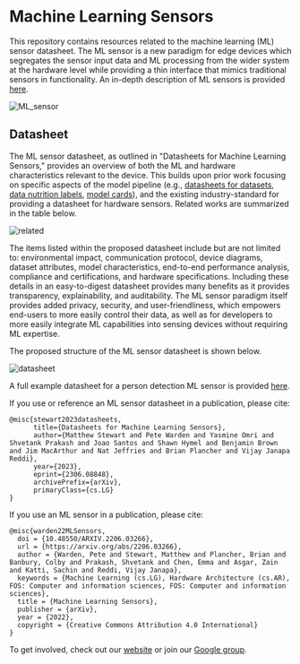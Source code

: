 # Machine Learning Sensors
This repository contains resources related to the machine learning (ML) sensor datasheet. The ML sensor is a new paradigm for edge devices which segregates the sensor input data and ML processing from the wider system at the hardware level while providing a thin interface that mimics traditional sensors in functionality. An in-depth description of ML sensors is provided [here](https://arxiv.org/abs/2206.03266).

![ML_sensor](https://github.com/harvard-edge/ML-Sensors/blob/main/figs/mlsensor.png)

## Datasheet
The ML sensor datasheet, as outlined in "Datasheets for Machine Learning Sensors," provides an overview of both the ML and hardware characteristics relevant to the device. This builds upon prior work focusing on specific aspects of the model pipeline (e.g., [datasheets for datasets](https://arxiv.org/abs/1803.09010), [data nutrition labels](https://arxiv.org/abs/1805.03677), [model cards](https://arxiv.org/abs/1810.03993)), and the existing industry-standard for providing a datasheet for hardware sensors. Related works are summarized in the table below.

![related](https://github.com/harvard-edge/ML-Sensors/blob/main/figs/related.png)

The items listed within the proposed datasheet include but are not limited to: environmental impact, communication protocol, device diagrams, dataset attributes, model characteristics, end-to-end performance analysis, compliance and certifications, and hardware specifications. Including these details in an easy-to-digest datasheet provides many benefits as it provides transparency, explainability, and auditability. The ML sensor paradigm itself provides added privacy, security, and user-friendliness, which empowers end-users to more easily control their data, as well as for developers to more easily integrate ML capabilities into sensing devices without requiring ML expertise.

The proposed structure of the ML sensor datasheet is shown below.

![datasheet](https://github.com/harvard-edge/ML-Sensors/blob/main/figs/datasheet.png)

A full example datasheet for a person detection ML sensor is provided [here](https://github.com/harvard-edge/ML-Sensors/blob/main/datasheet/person-detector-datasheet.pdf).

If you use or reference an ML sensor datasheet in a publication, please cite:
```
@misc{stewart2023datasheets,
      title={Datasheets for Machine Learning Sensors}, 
      author={Matthew Stewart and Pete Warden and Yasmine Omri and Shvetank Prakash and Joao Santos and Shawn Hymel and Benjamin Brown and Jim MacArthur and Nat Jeffries and Brian Plancher and Vijay Janapa Reddi},
      year={2023},
      eprint={2306.08848},
      archivePrefix={arXiv},
      primaryClass={cs.LG}
}
```

If you use an ML sensor in a publication, please cite:
```
@misc{warden22MLSensors,
  doi = {10.48550/ARXIV.2206.03266},
  url = {https://arxiv.org/abs/2206.03266},
  author = {Warden, Pete and Stewart, Matthew and Plancher, Brian and Banbury, Colby and Prakash, Shvetank and Chen, Emma and Asgar, Zain and Katti, Sachin and Reddi, Vijay Janapa},
  keywords = {Machine Learning (cs.LG), Hardware Architecture (cs.AR), FOS: Computer and information sciences, FOS: Computer and information sciences},
  title = {Machine Learning Sensors},
  publisher = {arXiv},
  year = {2022},
  copyright = {Creative Commons Attribution 4.0 International}
}
```

To get involved, check out our [website](http://mlsensors.org) or join our [Google group](mailto:ml-sensors@googlegroups.com).

